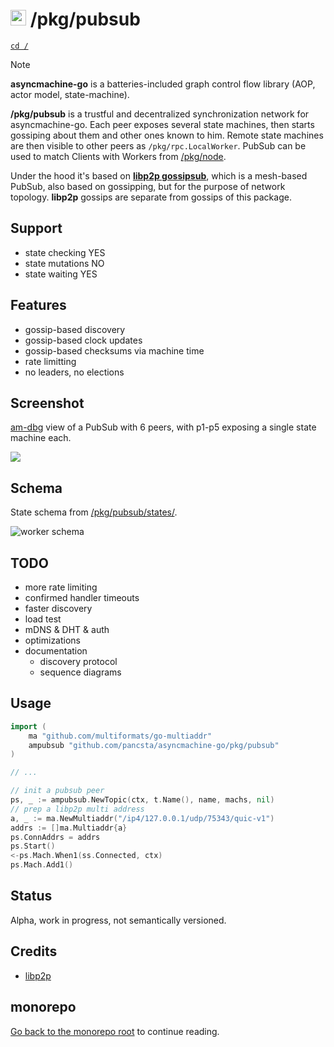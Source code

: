 # <img src="https://pancsta.github.io/assets/asyncmachine-go/logo.png" height="25"/> /pkg/pubsub

[`cd /`](/README.md)

> [!NOTE]
> **asyncmachine-go** is a batteries-included graph control flow library (AOP, actor model, state-machine).

**/pkg/pubsub** is a trustful and decentralized synchronization network for asyncmachine-go. Each peer exposes several state
machines, then starts gossiping about them and other ones known to him. Remote state machines are then visible to other
peers as `/pkg/rpc.LocalWorker`. PubSub can be used to match Clients with Workers from [/pkg/node](/pkg/node/README.md).

Under the hood it's based on [**libp2p gossipsub**](https://github.com/libp2p/go-libp2p-pubsub), which is a mesh-based
PubSub, also based on gossipping, but for the purpose of network topology. **libp2p** gossips are separate from gossips
of this package.

## Support

- state checking YES
- state mutations NO
- state waiting YES

## Features

- gossip-based discovery
- gossip-based clock updates
- gossip-based checksums via machine time
- rate limitting
- no leaders, no elections

## Screenshot

[am-dbg](/tools/cmd/am-dbg/README.md) view of a PubSub with 6 peers, with p1-p5 exposing a single state machine each.

![](https://pancsta.github.io/assets/asyncmachine-go/am-dbg/pubsub.png)

## Schema

State schema from [/pkg/pubsub/states/](/pkg/pubsub/states/ss_topic.go).

![worker schema](https://pancsta.github.io/assets/asyncmachine-go/schemas/pubsub.svg)

## TODO

- more rate limiting
- confirmed handler timeouts
- faster discovery
- load test
- mDNS & DHT & auth
- optimizations
- documentation
  - discovery protocol
  - sequence diagrams

## Usage

```go
import (
    ma "github.com/multiformats/go-multiaddr"
    ampubsub "github.com/pancsta/asyncmachine-go/pkg/pubsub"
)

// ...

// init a pubsub peer
ps, _ := ampubsub.NewTopic(ctx, t.Name(), name, machs, nil)
// prep a libp2p multi address
a, _ := ma.NewMultiaddr("/ip4/127.0.0.1/udp/75343/quic-v1")
addrs := []ma.Multiaddr{a}
ps.ConnAddrs = addrs
ps.Start()
<-ps.Mach.When1(ss.Connected, ctx)
ps.Mach.Add1()
```

## Status

Alpha, work in progress, not semantically versioned.

## Credits

- [libp2p](https://libp2p.io/)

## monorepo

[Go back to the monorepo root](/README.md) to continue reading.
